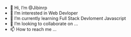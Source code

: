 - 👋 Hi, I’m @Jibinrp
- 👀 I’m interested in Web Devloper
- 🌱 I’m currently learning Full Stack Devloment Javascript
- 💞️ I’m looking to collaborate on ...
- 📫 How to reach me ...

<!---
Jibinrp/Jibinrp is a ✨ special ✨ repository because its `README.md` (this file) appears on your GitHub profile.
You can click the Preview link to take a look at your changes.
--->
